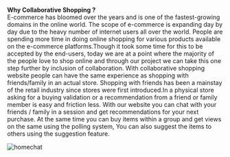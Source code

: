 <b>Why Collaborative Shopping ?</b><br>
E-commerce has bloomed over the years and is one of the fastest-growing domains in the online world. The scope of e-commerce is expanding day by day due to the heavy number of internet users all over the world. People are spending more time in doing online shopping for various products available on the e-commerce platforms.Though it took some time for this to be accepted by the end-users, today we are at a point where the majority of the people love to shop online and through our project we can take this one step further by inclusion of collaboration. With collaborative shopping website people can have the same experience as shopping with friends/family in an actual store. 
Shopping with friends has been a mainstay of the retail industry since stores were first introduced.In a physical store asking for a buying validation or a recommendation from a friend or family member is easy and friction less. With our website you can chat with your friends / family in a session and get recommendations for your next purchase. At the same time you can buy items within a group and get views on the same using the polling system, You can also suggest the items to others using the suggestion feature.

![homechat](https://user-images.githubusercontent.com/73897765/205587597-5e14b0fc-4d5f-45a7-a473-c18a481fb414.jpeg)
